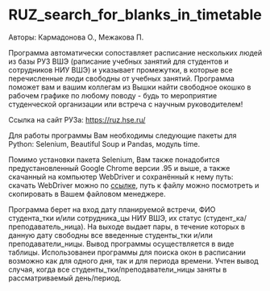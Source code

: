 # RUZ_search_for_blanks_in_timetable

Авторы: Кармадонова О., Межакова П.

Программа автоматически сопоставляет расписание нескольких людей из базы РУЗ ВШЭ (раписание учебных занятий для студентов и сотрудников НИУ ВШЭ) и указывает промежутки, в которые все перечисленные люди свободны от учебных занятий. Программа поможет вам и вашим коллегам из Вышки найти свободное окошко в рабочем графике по любому поводу - будь то мероприятие студенческой организации или встреча с научным руководителем!

Ссылка на сайт РУЗа: https://ruz.hse.ru/

Для работы программы Вам необходимы следующие пакеты для Python: Selenium, Beautiful Soup и Pandas, модуль time.

Помимо установки пакета Selenium, Вам также понадобится предустановленный Google Chrome версии .95 и выше, а также скачанный на компьютер WebDriver и сохранённый к нему путь: скачать WebDriver можно по [ссылке](https://chromedriver.chromium.org/downloads), путь к файлу можно посмотреть и скопировать в Вашем файловом менеджере.

Программа берет на вход дату планируемой встречи, ФИО студента_тки и/или сотрудника_цы НИУ ВШЭ, их статус (студент_ка/преподаватель_ница). На выходе выдает пары, в течение которых в данную дату свободны все введенные студенты_тки и/или преподаватели_ницы. Вывод программы осуществляется в виде таблицы. Использованеи программы для поиска окон в расписании возможно как для одного дня, так и для периода времени. Учтен вывод случая, когда все студенты_тки/преподаватели_ницы заняты в рассматриваемый день/период. 
